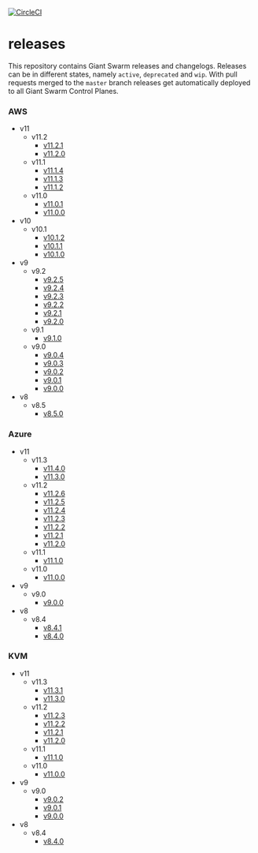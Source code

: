 [![CircleCI](https://circleci.com/gh/giantswarm/releases.svg?style=shield)](https://circleci.com/gh/giantswarm/releases)

# releases

This repository contains Giant Swarm releases and changelogs. Releases can be in
different states, namely `active`, `deprecated` and `wip`. With pull requests
merged to the `master` branch releases get automatically deployed to all Giant
Swarm Control Planes.



### AWS

- v11
  - v11.2
    - [v11.2.1](https://github.com/giantswarm/releases/blob/master/release-notes/aws/v11.2.1.md)
    - [v11.2.0](https://github.com/giantswarm/releases/blob/master/release-notes/aws/v11.2.0.md)
  - v11.1
    - [v11.1.4](https://github.com/giantswarm/releases/blob/master/release-notes/aws/v11.1.4.md)
    - [v11.1.3](https://github.com/giantswarm/releases/blob/master/release-notes/aws/v11.1.3.md)
    - [v11.1.2](https://github.com/giantswarm/releases/blob/master/release-notes/aws/v11.1.2.md)
  - v11.0
    - [v11.0.1](https://github.com/giantswarm/releases/blob/master/release-notes/aws/v11.0.1.md)
    - [v11.0.0](https://github.com/giantswarm/releases/blob/master/release-notes/aws/v11.0.0.md)
- v10
  - v10.1
    - [v10.1.2](https://github.com/giantswarm/releases/blob/master/release-notes/aws/v10.1.2.md)
    - [v10.1.1](https://github.com/giantswarm/releases/blob/master/release-notes/aws/v10.1.1.md)
    - [v10.1.0](https://github.com/giantswarm/releases/blob/master/release-notes/aws/v10.1.0.md)
- v9
  - v9.2
    - [v9.2.5](https://github.com/giantswarm/releases/blob/master/release-notes/aws/v9.2.5.md)
    - [v9.2.4](https://github.com/giantswarm/releases/blob/master/release-notes/aws/v9.2.4.md)
    - [v9.2.3](https://github.com/giantswarm/releases/blob/master/release-notes/aws/v9.2.3.md)
    - [v9.2.2](https://github.com/giantswarm/releases/blob/master/release-notes/aws/v9.2.2.md)
    - [v9.2.1](https://github.com/giantswarm/releases/blob/master/release-notes/aws/v9.2.1.md)
    - [v9.2.0](https://github.com/giantswarm/releases/blob/master/release-notes/aws/v9.2.0.md)
  - v9.1
    - [v9.1.0](https://github.com/giantswarm/releases/blob/master/release-notes/aws/v9.1.0.md)
  - v9.0
    - [v9.0.4](https://github.com/giantswarm/releases/blob/master/release-notes/aws/v9.0.4.md)
    - [v9.0.3](https://github.com/giantswarm/releases/blob/master/release-notes/aws/v9.0.3.md)
    - [v9.0.2](https://github.com/giantswarm/releases/blob/master/release-notes/aws/v9.0.2.md)
    - [v9.0.1](https://github.com/giantswarm/releases/blob/master/release-notes/aws/v9.0.1.md)
    - [v9.0.0](https://github.com/giantswarm/releases/blob/master/release-notes/aws/v9.0.0.md)
- v8
  - v8.5
    - [v8.5.0](https://github.com/giantswarm/releases/blob/master/release-notes/aws/v8.5.0.md)



### Azure

- v11
  - v11.3
    - [v11.4.0](https://github.com/giantswarm/releases/blob/master/release-notes/azure/v11.4.0.md)
    - [v11.3.0](https://github.com/giantswarm/releases/blob/master/release-notes/azure/v11.3.0.md)
  - v11.2
    - [v11.2.6](https://github.com/giantswarm/releases/blob/master/release-notes/azure/v11.2.6.md)
    - [v11.2.5](https://github.com/giantswarm/releases/blob/master/release-notes/azure/v11.2.5.md)
    - [v11.2.4](https://github.com/giantswarm/releases/blob/master/release-notes/azure/v11.2.4.md)
    - [v11.2.3](https://github.com/giantswarm/releases/blob/master/release-notes/azure/v11.2.3.md)
    - [v11.2.2](https://github.com/giantswarm/releases/blob/master/release-notes/azure/v11.2.2.md)
    - [v11.2.1](https://github.com/giantswarm/releases/blob/master/release-notes/azure/v11.2.1.md)
    - [v11.2.0](https://github.com/giantswarm/releases/blob/master/release-notes/azure/v11.2.0.md)
  - v11.1
    - [v11.1.0](https://github.com/giantswarm/releases/blob/master/release-notes/azure/v11.1.0.md)
  - v11.0
    - [v11.0.0](https://github.com/giantswarm/releases/blob/master/release-notes/azure/v11.0.0.md)
- v9
  - v9.0
    - [v9.0.0](https://github.com/giantswarm/releases/blob/master/release-notes/azure/v9.0.0.md)
- v8
  - v8.4
    - [v8.4.1](https://github.com/giantswarm/releases/blob/master/release-notes/azure/v8.4.1.md)
    - [v8.4.0](https://github.com/giantswarm/releases/blob/master/release-notes/azure/v8.4.0.md)



### KVM

- v11
  - v11.3
    - [v11.3.1](https://github.com/giantswarm/releases/blob/master/release-notes/kvm/v11.3.1.md)
    - [v11.3.0](https://github.com/giantswarm/releases/blob/master/release-notes/kvm/v11.3.0.md)
  - v11.2
    - [v11.2.3](https://github.com/giantswarm/releases/blob/master/release-notes/kvm/v11.2.3.md)
    - [v11.2.2](https://github.com/giantswarm/releases/blob/master/release-notes/kvm/v11.2.2.md)
    - [v11.2.1](https://github.com/giantswarm/releases/blob/master/release-notes/kvm/v11.2.1.md)
    - [v11.2.0](https://github.com/giantswarm/releases/blob/master/release-notes/kvm/v11.2.0.md)
  - v11.1
    - [v11.1.0](https://github.com/giantswarm/releases/blob/master/release-notes/kvm/v11.1.0.md)
  - v11.0
    - [v11.0.0](https://github.com/giantswarm/releases/blob/master/release-notes/kvm/v11.0.0.md)
- v9
  - v9.0
    - [v9.0.2](https://github.com/giantswarm/releases/blob/master/release-notes/kvm/v9.0.2.md)
    - [v9.0.1](https://github.com/giantswarm/releases/blob/master/release-notes/kvm/v9.0.1.md)
    - [v9.0.0](https://github.com/giantswarm/releases/blob/master/release-notes/kvm/v9.0.0.md)
- v8
  - v8.4
    - [v8.4.0](https://github.com/giantswarm/releases/blob/master/release-notes/kvm/v8.4.0.md)
